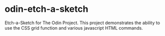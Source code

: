 # odin-etch-a-sketch
Etch-a-Sketch for The Odin Project. This project demonstrates the ability to use the CSS grid function and various javascript HTML commands.
